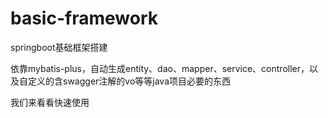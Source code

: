 # basic-framework

springboot基础框架搭建

依靠mybatis-plus，自动生成entity、dao、mapper、service、controller，以及自定义的含swagger注解的vo等等java项目必要的东西

我们来看看快速使用
